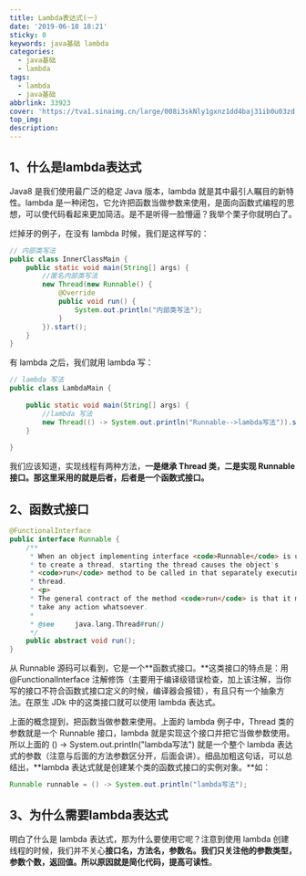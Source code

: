 ```yaml
---
title: Lambda表达式(一)
date: '2019-06-18 18:21'
sticky: 0
keywords: java基础 lambda
categories:
  - java基础
  - lambda
tags:
  - lambda
  - java基础
abbrlink: 33923
cover: 'https://tva1.sinaimg.cn/large/008i3skNly1gxnz1dd4baj31ib0u03zd.jpg'
top_img:
description:
---
```


## 1、什么是lambda表达式

Java8 是我们使用最广泛的稳定 Java 版本，lambda 就是其中最引人瞩目的新特性。lambda 是一种闭包，它允许把函数当做参数来使用，是面向函数式编程的思想，可以使代码看起来更加简洁。是不是听得一脸懵逼？我举个栗子你就明白了。

烂掉牙的例子，在没有 lambda 时候，我们是这样写的：

```java
// 内部类写法
public class InnerClassMain {
    public static void main(String[] args) {
        //匿名内部类写法
        new Thread(new Runnable() {
            @Override
            public void run() {
                System.out.println("内部类写法");
            }
        }).start();
    }
}
```

有 lambda 之后，我们就用 lambda 写：

```java
// lambda 写法
public class LambdaMain {
    
    public static void main(String[] args) {
        //lambda 写法
        new Thread(() -> System.out.println("Runnable-->lambda写法")).start();
    }
    
}
```

我们应该知道，实现线程有两种方法，**一是继承 Thread 类，二是实现 Runnable 接口。那这里采用的就是后者，后者是一个函数式接口。**

## 2、函数式接口

```java
@FunctionalInterface
public interface Runnable {
    /**
     * When an object implementing interface <code>Runnable</code> is used
     * to create a thread, starting the thread causes the object's
     * <code>run</code> method to be called in that separately executing
     * thread.
     * <p>
     * The general contract of the method <code>run</code> is that it may
     * take any action whatsoever.
     *
     * @see     java.lang.Thread#run()
     */
    public abstract void run();
}
```

从 Runnable 源码可以看到，它是一个**函数式接口。**这类接口的特点是：用 @FunctionalInterface 注解修饰（主要用于编译级错误检查，加上该注解，当你写的接口不符合函数式接口定义的时候，编译器会报错），有且只有一个抽象方法。在原生 JDk 中的这类接口就可以使用 lambda 表达式。

上面的概念提到，把函数当做参数来使用。上面的 lambda 例子中，Thread 类的参数就是一个 Runnable 接口，lambda 就是实现这个接口并把它当做参数使用。所以上面的 () -> System.out.println("lambda写法") 就是一个整个 lambda 表达式的参数（注意与后面的方法参数区分开，后面会讲）。细品加粗这句话，可以总结出，**lambda 表达式就是创建某个类的函数式接口的实例对象。**如：

```java
Runnable runnable = () -> System.out.println("lambda写法");
```

## 3、为什么需要lambda表达式

明白了什么是 lambda 表达式，那为什么要使用它呢？注意到使用 lambda 创建线程的时候，我们并不关心**接口名，方法名，参数名。我们只关注他的参数类型，参数个数，返回值。所以原因就是简化代码，提高可读性**。













































